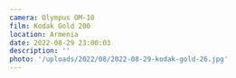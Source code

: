 ```yaml
---
camera: Olympus OM-10
film: Kodak Gold 200
location: Armenia
date: 2022-08-29 23:00:03
description: ''
photo: '/uploads/2022/08/2022-08-29-kodak-gold-26.jpg'
---
```

